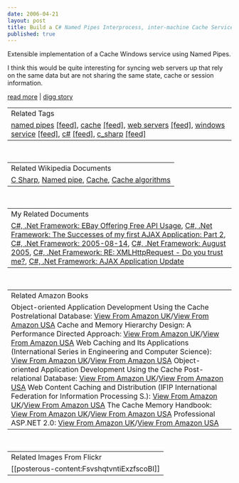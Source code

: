 ```yaml
---
date: 2006-04-21
layout: post
title: Build a C# Named Pipes Interprocess, inter-machine Cache Service
published: true
---
```

Extensible implementation of a Cache Windows service using Named Pipes.<p />I think this would be quite interesting for syncing web servers up that rely on the same data but are not sharing the same state, cache or session information.<p /><a href="http://www.eggheadcafe.com/articles/20060404.asp">read more</a> | <a href="http://digg.com/programming/Build_a_C_Named_Pipes_Interprocess,_inter-machine_Cache_Service">digg story</a><p /><table class="TechnoratiHead TagHeader">
<tr><td>Related Tags</td></tr>
<tr class="Technorati"><td>
<a href="http://www.kinlan.co.uk/tag/named%20pipes" class="Tag" rel="tag">named pipes</a> <a href="http://feeds.technorati.com/feed/posts/tag/named%20pipes" class="Tag">[feed]</a>, <a href="http://www.kinlan.co.uk/tag/cache" class="Tag" rel="tag">cache</a> <a href="http://feeds.technorati.com/feed/posts/tag/cache" class="Tag">[feed]</a>, <a href="http://www.kinlan.co.uk/tag/web%20servers" class="Tag" rel="tag">web servers</a> <a href="http://feeds.technorati.com/feed/posts/tag/web%20servers" class="Tag">[feed]</a>, <a href="http://www.kinlan.co.uk/tag/windows%20service" class="Tag" rel="tag">windows service</a> <a href="http://feeds.technorati.com/feed/posts/tag/windows%20service" class="Tag">[feed]</a>, <a href="http://www.kinlan.co.uk/tag/c%23" class="Tag" rel="tag">c#</a> <a href="http://feeds.technorati.com/feed/posts/tag/c%23" class="Tag">[feed]</a>, <a href="http://www.kinlan.co.uk/tag/c_sharp" class="Tag" rel="tag">c_sharp</a> <a href="http://feeds.technorati.com/feed/posts/tag/c_sharp" class="Tag">[feed]</a>
</td></tr>
</table><br /><table class="TechnoratiHead TagHeader">
<tr><td>Related Wikipedia Documents</td></tr>
<tr class="Technorati"><td>
<a href="http://en.wikipedia.org/wiki/C_Sharp" class="Tag" rel="tag">C Sharp</a>, <a href="http://en.wikipedia.org/wiki/Named_pipe" class="Tag" rel="tag">Named pipe</a>, <a href="http://en.wikipedia.org/wiki/Cache" class="Tag" rel="tag">Cache</a>, <a href="http://en.wikipedia.org/wiki/Cache_algorithms" class="Tag" rel="tag">Cache algorithms</a>
</td></tr>
</table><br /><table class="TechnoratiHead TagHeader">
<tr><td>My Related Documents</td></tr>
<tr class="Technorati"><td>
<a href="http://www.kinlan.co.uk/2005/11/ebay-offering-free-api-usage.html" class="Tag" rel="tag">C#, .Net Framework: EBay Offering Free API Usage</a>, <a href="http://www.kinlan.co.uk/2005/08/successes-of-my-first-ajax-application_14.html" class="Tag" rel="tag">C#, .Net Framework: The Successes of my first AJAX Application: Part 2</a>, <a href="http://www.kinlan.co.uk/archive/2005_08_14_dotnet-and-stuff_archive.html" class="Tag" rel="tag">C#, .Net Framework: 2005-08-14</a>, <a href="http://www.kinlan.co.uk/archive/2005_08_01_dotnet-and-stuff_archive.html" class="Tag" rel="tag">C#, .Net Framework: August 2005</a>, <a href="http://www.kinlan.co.uk/2005/10/re-xmlhttprequest-do-you-trust-me.html" class="Tag" rel="tag">C#, .Net Framework: RE: XMLHttpRequest - Do you trust me?</a>, <a href="http://www.kinlan.co.uk/2005/08/ajax-application-update.html" class="Tag" rel="tag">C#, .Net Framework: AJAX Application Update</a>
</td></tr>
</table><br /><table class="TechnoratiHead TagHeader">
<tr><td>Related Amazon Books</td></tr>
<tr class="Technorati"><td>Object-oriented Application Development Using the Cache Postrelational Database: <a href="http://www.amazon.co.uk/exec/obidos/redirect?tag=cnetfra-21&amp;link_code=xm2&amp;camp=2025&amp;creative=165953&amp;path=http://www.amazon.co.uk/gp/redirect.html%253fASIN=3540009604%2526tag=cnetfra-21%2526lcode=xm2%2526cID=2025%2526ccmID=165953%2526location=/o/ASIN/3540009604%25253FSubscriptionId=0CM2PVF6VAHJQKW5G782" class="Tag" rel="tag">View From Amazon UK</a>/<a href="http://www.amazon.com/exec/obidos/redirect?tag=cnetfra-20&amp;link_code=xm2&amp;camp=2025&amp;creative=165953&amp;path=http://www.amazon.com/gp/redirect.html%253fASIN=3540009604%2526tag=cnetfra-20%2526lcode=xm2%2526cID=2025%2526ccmID=165953%2526location=/o/ASIN/3540009604%25253FSubscriptionId=0CM2PVF6VAHJQKW5G782" class="Tag" rel="tag">View From Amazon USA</a> Cache and Memory Hierarchy Design: A Performance Directed Approach: <a href="http://www.amazon.co.uk/exec/obidos/redirect?tag=cnetfra-21&amp;link_code=xm2&amp;camp=2025&amp;creative=165953&amp;path=http://www.amazon.co.uk/gp/redirect.html%253fASIN=1558601368%2526tag=cnetfra-21%2526lcode=xm2%2526cID=2025%2526ccmID=165953%2526location=/o/ASIN/1558601368%25253FSubscriptionId=0CM2PVF6VAHJQKW5G782" class="Tag" rel="tag">View From Amazon UK</a>/<a href="http://www.amazon.com/exec/obidos/redirect?tag=cnetfra-20&amp;link_code=xm2&amp;camp=2025&amp;creative=165953&amp;path=http://www.amazon.com/gp/redirect.html%253fASIN=1558601368%2526tag=cnetfra-20%2526lcode=xm2%2526cID=2025%2526ccmID=165953%2526location=/o/ASIN/1558601368%25253FSubscriptionId=0CM2PVF6VAHJQKW5G782" class="Tag" rel="tag">View From Amazon USA</a> Web Caching and Its Applications (International Series in Engineering and Computer Science): <a href="http://www.amazon.co.uk/exec/obidos/redirect?tag=cnetfra-21&amp;link_code=xm2&amp;camp=2025&amp;creative=165953&amp;path=http://www.amazon.co.uk/gp/redirect.html%253fASIN=1402080492%2526tag=cnetfra-21%2526lcode=xm2%2526cID=2025%2526ccmID=165953%2526location=/o/ASIN/1402080492%25253FSubscriptionId=0CM2PVF6VAHJQKW5G782" class="Tag" rel="tag">View From Amazon UK</a>/<a href="http://www.amazon.com/exec/obidos/redirect?tag=cnetfra-20&amp;link_code=xm2&amp;camp=2025&amp;creative=165953&amp;path=http://www.amazon.com/gp/redirect.html%253fASIN=1402080492%2526tag=cnetfra-20%2526lcode=xm2%2526cID=2025%2526ccmID=165953%2526location=/o/ASIN/1402080492%25253FSubscriptionId=0CM2PVF6VAHJQKW5G782" class="Tag" rel="tag">View From Amazon USA</a> Object-oriented Application Development Using the Cache Post-relational Database: <a href="http://www.amazon.co.uk/exec/obidos/redirect?tag=cnetfra-21&amp;link_code=xm2&amp;camp=2025&amp;creative=165953&amp;path=http://www.amazon.co.uk/gp/redirect.html%253fASIN=3540673199%2526tag=cnetfra-21%2526lcode=xm2%2526cID=2025%2526ccmID=165953%2526location=/o/ASIN/3540673199%25253FSubscriptionId=0CM2PVF6VAHJQKW5G782" class="Tag" rel="tag">View From Amazon UK</a>/<a href="http://www.amazon.com/exec/obidos/redirect?tag=cnetfra-20&amp;link_code=xm2&amp;camp=2025&amp;creative=165953&amp;path=http://www.amazon.com/gp/redirect.html%253fASIN=3540673199%2526tag=cnetfra-20%2526lcode=xm2%2526cID=2025%2526ccmID=165953%2526location=/o/ASIN/3540673199%25253FSubscriptionId=0CM2PVF6VAHJQKW5G782" class="Tag" rel="tag">View From Amazon USA</a> Web Content Caching and Distribution (IFIP International Federation for Information Processing S.): <a href="http://www.amazon.co.uk/exec/obidos/redirect?tag=cnetfra-21&amp;link_code=xm2&amp;camp=2025&amp;creative=165953&amp;path=http://www.amazon.co.uk/gp/redirect.html%253fASIN=1402022573%2526tag=cnetfra-21%2526lcode=xm2%2526cID=2025%2526ccmID=165953%2526location=/o/ASIN/1402022573%25253FSubscriptionId=0CM2PVF6VAHJQKW5G782" class="Tag" rel="tag">View From Amazon UK</a>/<a href="http://www.amazon.com/exec/obidos/redirect?tag=cnetfra-20&amp;link_code=xm2&amp;camp=2025&amp;creative=165953&amp;path=http://www.amazon.com/gp/redirect.html%253fASIN=1402022573%2526tag=cnetfra-20%2526lcode=xm2%2526cID=2025%2526ccmID=165953%2526location=/o/ASIN/1402022573%25253FSubscriptionId=0CM2PVF6VAHJQKW5G782" class="Tag" rel="tag">View From Amazon USA</a> The Cache Memory Handbook: <a href="http://www.amazon.co.uk/exec/obidos/redirect?tag=cnetfra-21&amp;link_code=xm2&amp;camp=2025&amp;creative=165953&amp;path=http://www.amazon.co.uk/gp/redirect.html%253fASIN=0123229855%2526tag=cnetfra-21%2526lcode=xm2%2526cID=2025%2526ccmID=165953%2526location=/o/ASIN/0123229855%25253FSubscriptionId=0CM2PVF6VAHJQKW5G782" class="Tag" rel="tag">View From Amazon UK</a>/<a href="http://www.amazon.com/exec/obidos/redirect?tag=cnetfra-20&amp;link_code=xm2&amp;camp=2025&amp;creative=165953&amp;path=http://www.amazon.com/gp/redirect.html%253fASIN=0123229855%2526tag=cnetfra-20%2526lcode=xm2%2526cID=2025%2526ccmID=165953%2526location=/o/ASIN/0123229855%25253FSubscriptionId=0CM2PVF6VAHJQKW5G782" class="Tag" rel="tag">View From Amazon USA</a> Professional ASP.NET 2.0: <a href="http://www.amazon.co.uk/exec/obidos/redirect?tag=cnetfra-21&amp;link_code=xm2&amp;camp=2025&amp;creative=165953&amp;path=http://www.amazon.co.uk/gp/redirect.html%253fASIN=0764576100%2526tag=cnetfra-21%2526lcode=xm2%2526cID=2025%2526ccmID=165953%2526location=/o/ASIN/0764576100%25253FSubscriptionId=0CM2PVF6VAHJQKW5G782" class="Tag" rel="tag">View From Amazon UK</a>/<a href="http://www.amazon.com/exec/obidos/redirect?tag=cnetfra-20&amp;link_code=xm2&amp;camp=2025&amp;creative=165953&amp;path=http://www.amazon.com/gp/redirect.html%253fASIN=0764576100%2526tag=cnetfra-20%2526lcode=xm2%2526cID=2025%2526ccmID=165953%2526location=/o/ASIN/0764576100%25253FSubscriptionId=0CM2PVF6VAHJQKW5G782" class="Tag" rel="tag">View From Amazon USA</a>
</td></tr>
</table><br /><table class="TechnoratiHead TagHeader">
<tr><td>Related Images From Flickr</td></tr>
<tr class="Technorati"><td><span style="float: left;">[[posterous-content:FsvshqtvntiExzfscoBI]]</span></td></tr>
</table><div class="blogger-post-footer"><img class="posterous_download_image" src="https://blogger.googleusercontent.com/tracker/8109338-114562424435081104?l=www.kinlan.co.uk%2Findex.html" height="1" alt="" width="1" /></div>


